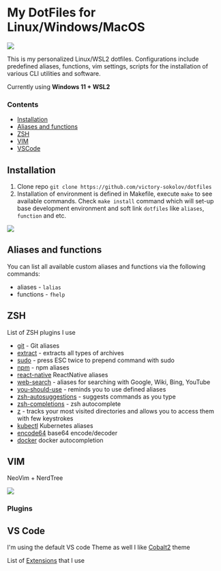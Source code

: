 
# My DotFiles for Linux/Windows/MacOS

![](https://i.imgur.com/yuX27Pt.png)

This is my personalized Linux/WSL2 dotfiles.
Configurations include predefined aliases, functions, vim settings, scripts for the installation of various CLI utilities and software.

Currently using **Windows 11 + WSL2**

### Contents

* [Installation](#installation)
* [Aliases and functions](#aliases-and-functions)
* [ZSH](#zsh-settings)
* [VIM](#vim)
* [VSCode](#vs-code)
## Installation

1. Clone repo `git clone https://github.com/victory-sokolov/dotfiles`
2. Installation of environment is defined in Makefile, execute `make` to see available commands. Check `make install` command which will set-up base development environment and soft link `dotfiles` like `aliases`, `function` and etc.

![](https://i.imgur.com/pwsL7mm.png)

## Aliases and functions

You can list all available custom aliases and functions via the following commands:
* aliases - `lalias`
* functions - `fhelp`

## ZSH

List of ZSH plugins I use

* [git](https://github.com/robbyrussell/oh-my-zsh/tree/master/plugins/git) - Git aliases
* [extract](https://github.com/thetic/extract) - extracts all types of archives
* [sudo](https://github.com/hcgraf/zsh-sudo) - press ESC twice to prepend command with sudo
* [npm](https://github.com/ohmyzsh/ohmyzsh/tree/master/plugins/npm) - npm aliases
* [react-native](https://github.com/ohmyzsh/ohmyzsh/tree/master/plugins/react-native) ReactNative aliases
* [web-search](https://github.com/ohmyzsh/ohmyzsh/tree/master/plugins/web-search)  - aliases for searching with Google, Wiki, Bing, YouTube
* [you-should-use](https://github.com/MichaelAquilina/zsh-you-should-use) - reminds you to use defined aliases
* [zsh-autosuggestions](https://github.com/zsh-users/zsh-autosuggestions) - suggests commands as you type
*  [zsh-completions](https://github.com/zsh-users/zsh-completions) - zsh autocomplete
*  [z](https://github.com/ohmyzsh/ohmyzsh/tree/master/plugins/z) -  tracks your most visited directories and allows you to access them with few keystrokes
*  [kubectl](https://github.com/ohmyzsh/ohmyzsh/tree/master/plugins/kubectl) Kubernetes aliases
*  [encode64](https://github.com/ohmyzsh/ohmyzsh/tree/master/plugins/encode64) base64 encode/decoder
*  [docker](https://github.com/ohmyzsh/ohmyzsh/tree/master/plugins/docker) docker autocompletion
## VIM

NeoVim + NerdTree

![](https://i.imgur.com/x6Vy2Qx.png)

### Plugins



## VS Code

I'm using the default VS code Theme as well I like [Cobalt2](https://marketplace.visualstudio.com/items?itemName=wesbos.theme-cobalt2itemName=wesbos.theme-cobalt2) theme

List of [Extensions](vscode/extensions.md) that I use
